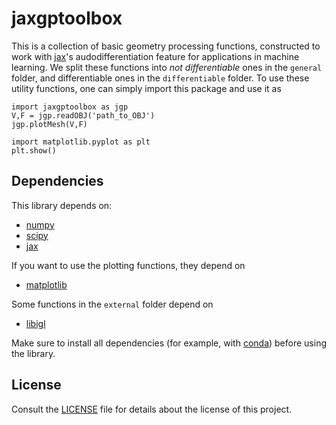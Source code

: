 # jaxgptoolbox

This is a collection of basic geometry processing functions, constructed to work with [jax](https://github.com/google/jax)'s audodifferentiation feature for applications in machine learning. We split these functions into _not differentiable_ ones in the `general` folder, and differentiable ones in the `differentiable` folder. To use these utility functions, one can simply import this package and use it as
```
import jaxgptoolbox as jgp
V,F = jgp.readOBJ('path_to_OBJ')
jgp.plotMesh(V,F)

import matplotlib.pyplot as plt
plt.show()
```

## Dependencies

This library depends on:
* [numpy](https://github.com/numpy/numpy)
* [scipy](https://github.com/scipy/scipy)
* [jax](https://github.com/google/jax)

If you want to use the plotting functions, they depend on
* [matplotlib](https://github.com/matplotlib/matplotlib)

Some functions in the `external` folder depend on
* [libigl](https://libigl.github.io/libigl-python-bindings/)

Make sure to install all dependencies (for example, with [conda](https://docs.conda.io/projects/conda/en/latest/index.html))
before using the library.

## License

Consult the [LICENSE](LICENSE) file for details about the license of this project.
